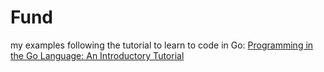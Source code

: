 # Fund

my examples following the tutorial to learn to code in Go: [Programming in the Go Language: An Introductory Tutorial](http://www.toptal.com/go/go-programming-a-step-by-step-introductory-tutorial)
